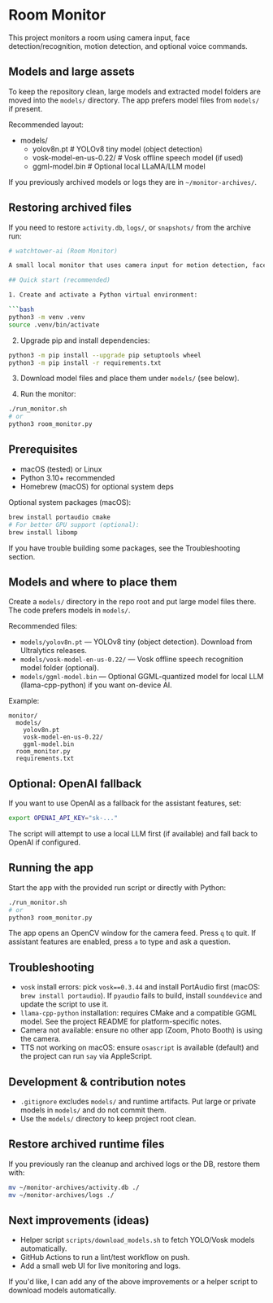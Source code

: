 # Room Monitor

This project monitors a room using camera input, face detection/recognition, motion detection, and optional voice commands.

## Models and large assets

To keep the repository clean, large models and extracted model folders are moved into the `models/` directory. The app prefers model files from `models/` if present.

Recommended layout:

- models/
  - yolov8n.pt # YOLOv8 tiny model (object detection)
  - vosk-model-en-us-0.22/ # Vosk offline speech model (if used)
  - ggml-model.bin # Optional local LLaMA/LLM model

If you previously archived models or logs they are in `~/monitor-archives/`.

## Restoring archived files

If you need to restore `activity.db`, `logs/`, or `snapshots/` from the archive run:

```bash
# watchtower-ai (Room Monitor)

A small local monitor that uses camera input for motion detection, face detection/recognition, greeting, and optional voice commands. This README covers setup, model placement, and common troubleshooting steps so contributors can get the project running quickly.

## Quick start (recommended)

1. Create and activate a Python virtual environment:

```bash
python3 -m venv .venv
source .venv/bin/activate
```

2. Upgrade pip and install dependencies:

```bash
python3 -m pip install --upgrade pip setuptools wheel
python3 -m pip install -r requirements.txt
```

3. Download model files and place them under `models/` (see below).

4. Run the monitor:

```bash
./run_monitor.sh
# or
python3 room_monitor.py
```

## Prerequisites

- macOS (tested) or Linux
- Python 3.10+ recommended
- Homebrew (macOS) for optional system deps

Optional system packages (macOS):

```bash
brew install portaudio cmake
# For better GPU support (optional):
brew install libomp
```

If you have trouble building some packages, see the Troubleshooting section.

## Models and where to place them

Create a `models/` directory in the repo root and put large model files there. The code prefers models in `models/`.

Recommended files:

- `models/yolov8n.pt` — YOLOv8 tiny (object detection). Download from Ultralytics releases.
- `models/vosk-model-en-us-0.22/` — Vosk offline speech recognition model folder (optional).
- `models/ggml-model.bin` — Optional GGML-quantized model for local LLM (llama-cpp-python) if you want on-device AI.

Example:

```text
monitor/
  models/
    yolov8n.pt
    vosk-model-en-us-0.22/
    ggml-model.bin
  room_monitor.py
  requirements.txt
```

## Optional: OpenAI fallback

If you want to use OpenAI as a fallback for the assistant features, set:

```bash
export OPENAI_API_KEY="sk-..."
```

The script will attempt to use a local LLM first (if available) and fall back to OpenAI if configured.

## Running the app

Start the app with the provided run script or directly with Python:

```bash
./run_monitor.sh
# or
python3 room_monitor.py
```

The app opens an OpenCV window for the camera feed. Press `q` to quit. If assistant features are enabled, press `a` to type and ask a question.

## Troubleshooting

- `vosk` install errors: pick `vosk==0.3.44` and install PortAudio first (macOS: `brew install portaudio`). If `pyaudio` fails to build, install `sounddevice` and update the script to use it.
- `llama-cpp-python` installation: requires CMake and a compatible GGML model. See the project README for platform-specific notes.
- Camera not available: ensure no other app (Zoom, Photo Booth) is using the camera.
- TTS not working on macOS: ensure `osascript` is available (default) and the project can run `say` via AppleScript.

## Development & contribution notes

- `.gitignore` excludes `models/` and runtime artifacts. Put large or private models in `models/` and do not commit them.
- Use the `models/` directory to keep project root clean.

## Restore archived runtime files

If you previously ran the cleanup and archived logs or the DB, restore them with:

```bash
mv ~/monitor-archives/activity.db ./
mv ~/monitor-archives/logs ./
```

## Next improvements (ideas)

- Helper script `scripts/download_models.sh` to fetch YOLO/Vosk models automatically.
- GitHub Actions to run a lint/test workflow on push.
- Add a small web UI for live monitoring and logs.

If you'd like, I can add any of the above improvements or a helper script to download models automatically.
